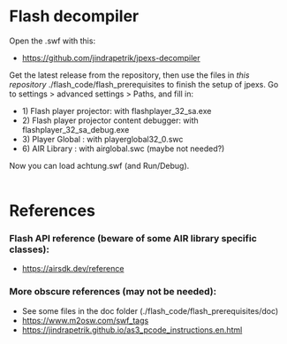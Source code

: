 # Flash decompiler

Open the .swf with this:
* https://github.com/jindrapetrik/jpexs-decompiler

Get the latest release from the repository, then use the files in *this repository* ./flash_code/flash_prerequisites to finish the setup of jpexs. Go to settings > advanced settings > Paths, and fill in:

- 1\) Flash player projector: with flashplayer_32_sa.exe
- 2\) Flash player projector content debugger: with flashplayer_32_sa_debug.exe
- 3\) Player Global : with playerglobal32_0.swc
- 6\) AIR Library : with airglobal.swc (maybe not needed?)

Now you can load achtung.swf (and Run/Debug).
<br /><br />

# References

### Flash API reference (beware of some AIR library specific classes):
* https://airsdk.dev/reference


### More obscure references (may not be needed):
* See some files in the doc folder (./flash_code/flash_prerequisites/doc)
* https://www.m2osw.com/swf_tags
* https://jindrapetrik.github.io/as3_pcode_instructions.en.html
